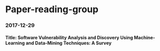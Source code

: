 # Paper-reading-group


### 2017-12-29
#### Title: Software Vulnerability Analysis and Discovery Using Machine-Learning and Data-Mining Techniques: A Survey

